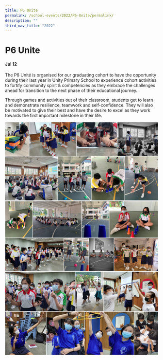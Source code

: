 ```yaml
---
title: P6 Unite
permalink: /school-events/2022/P6-Unite/permalink/
description: ""
third_nav_title: "2022"
---
```

# P6 Unite

#### Jul 12

The P6 Unité is organised for our graduating cohort to have the opportunity during their last year in Unity Primary School to experience cohort activities to fortify community spirit & competencies as they embrace the challenges ahead for transition to the next phase of their educational journey. 

Through games and activities out of their classroom, students get to learn and demonstrate resilience, teamwork and self-confidence. They will also be motivated to give their best and have the desire to excel as they work towards the first important milestone in their life.

![](/images/P6.png)
![](/images/P62.png)
![](/images/P63.png)